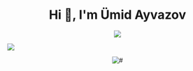 <h1  align="center" color="red">Hi 👋, I'm Ümid Ayvazov</h1>
<p align="center">
  <a href="https://github.com/DenverCoder1/readme-typing-svg"><img src="https://readme-typing-svg.demolab.com?font=Fira+Code&size=26&pause=1000&color=green&center=true&vCenter=true&width=433&lines=Front End Developer"></a>
</p>
<p align="left">
  <a href="https://github.com/DenverCoder1/readme-typing-svg"><img src="https://readme-typing-svg.demolab.com?font=Fira+Code&size=26&pause=1000&color=black&center=true&vCenter=true&width=433&lines=I love developing."></a>
</p>

<p align="center"> <img src="https://komarev.com/ghpvc/?username=karacagurbuz&label=Profile%20views&color=0e75b6&style=flat" alt="#" /> </p>
